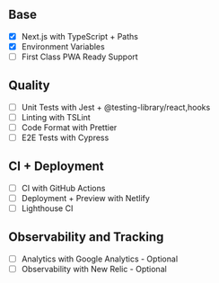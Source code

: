 ## Base
- [x] Next.js with TypeScript + Paths
- [x] Environment Variables
- [ ] First Class PWA Ready Support

## Quality
- [ ] Unit Tests with Jest + @testing-library/react,hooks
- [ ] Linting with TSLint
- [ ] Code Format with Prettier
- [ ] E2E Tests with Cypress

## CI + Deployment
- [ ] CI with GitHub Actions
- [ ] Deployment + Preview with Netlify
- [ ] Lighthouse CI

## Observability and Tracking
- [ ] Analytics with Google Analytics - Optional
- [ ] Observability with New Relic - Optional
